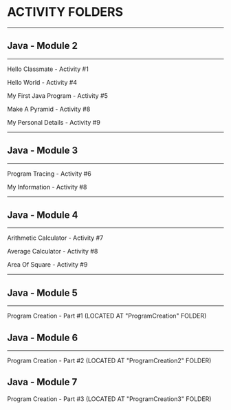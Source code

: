 # ACTIVITY FOLDERS

***

## Java - Module 2

***

Hello Classmate - Activity #1

Hello World - Activity #4

My First Java Program - Activity #5

Make A Pyramid - Activity #8

My Personal Details - Activity #9

***

## Java - Module 3

***

Program Tracing - Activity #6

My Information - Activity #8

***

## Java - Module 4

***

Arithmetic Calculator - Activity #7

Average Calculator - Activity #8

Area Of Square - Activity #9

***

## Java - Module 5

***

Program Creation - Part #1 (LOCATED AT "ProgramCreation" FOLDER)

## Java - Module 6

***

Program Creation - Part #2 (LOCATED AT "ProgramCreation2" FOLDER)

## Java - Module 7

Program Creation - Part #3 (LOCATED AT "ProgramCreation3" FOLDER)
